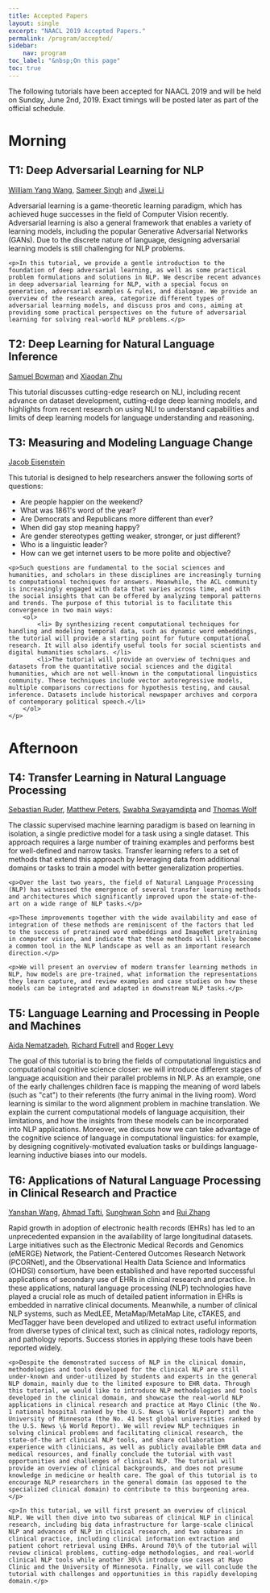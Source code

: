 ```yaml
---
title: Accepted Papers
layout: single
excerpt: "NAACL 2019 Accepted Papers."
permalink: /program/accepted/
sidebar: 
    nav: program
toc_label: "&nbsp;On this page"
toc: true
---
```

The following tutorials have been accepted for NAACL 2019 and will be held on Sunday, June 2nd, 2019. Exact timings will be posted later as part of the official schedule.


# Morning

## T1: Deep Adversarial Learning for NLP
<a href="https://www.cs.ucsb.edu/~william/">William Yang Wang</a>, <a href="http://sameersingh.org">Sameer Singh</a> and <a href="https://nlp.stanford.edu/~bdlijiwei/">Jiwei Li</a>

<div>
    <p>Adversarial learning is a game-theoretic learning paradigm, which has achieved huge successes in the field of Computer Vision recently. Adversarial learning is also a general framework that enables a variety of learning models, including the popular Generative Adversarial Networks (GANs). Due to the discrete nature of language, designing adversarial learning models is still challenging for NLP problems. </p>

    <p>In this tutorial, we provide a gentle introduction to the foundation of deep adversarial learning, as well as some practical problem formulations and solutions in NLP. We describe recent advances in deep adversarial learning for NLP, with a special focus on generation, adversarial examples & rules, and dialogue. We provide an overview of the research area, categorize different types of adversarial learning models, and discuss pros and cons, aiming at providing some practical perspectives on the future of adversarial learning for solving real-world NLP problems.</p>
</div>

## T2: Deep Learning for Natural Language Inference
<a href="https://www.nyu.edu/projects/bowman/">Samuel Bowman</a> and <a href="http://xiaodanzhu.com">Xiaodan Zhu</a>

<div>
    <p>This tutorial discusses cutting-edge research on NLI, including recent advance on dataset development, cutting-edge deep learning models, and highlights from recent research on using NLI to understand capabilities and limits of deep learning models for language understanding and reasoning.</p>
</div>


## T3: Measuring and Modeling Language Change
<a href="https://www.cc.gatech.edu/~jeisenst/">Jacob Eisenstein</a>

<div>
    <p>This tutorial is designed to help researchers answer the following sorts of questions:
        <ul>
            <li> Are people happier on the weekend?</li>
            <li>What was 1861's word of the year?</li>
            <li>Are Democrats and Republicans more different than ever?</li>
            <li>When did gay stop meaning happy?</li>
            <li>Are gender stereotypes getting weaker, stronger, or just different?</li>
            <li>Who is a linguistic leader?</li>
            <li>How can we get internet users to be more polite and objective?</li>
        </ul>
    </p>

    <p>Such questions are fundamental to the social sciences and humanities, and scholars in these disciplines are increasingly turning to computational techniques for answers. Meanwhile, the ACL community is increasingly engaged with data that varies across time, and with the social insights that can be offered by analyzing temporal patterns and trends. The purpose of this tutorial is to facilitate this convergence in two main ways:
        <ol>
            <li> By synthesizing recent computational techniques for handling and modeling temporal data, such as dynamic word embeddings, the tutorial will provide a starting point for future computational research. It will also identify useful tools for social scientists and digital humanities scholars. </li>
            <li>The tutorial will provide an overview of techniques and datasets from the quantitative social sciences and the digital humanities, which are not well-known in the computational linguistics community. These techniques include vector autoregressive models, multiple comparisons corrections for hypothesis testing, and causal inference. Datasets include historical newspaper archives and corpora of contemporary political speech.</li>
        </ol>
    </p>
</div>


# Afternoon

## T4: Transfer Learning in Natural Language Processing
<a href="http://ruder.io">Sebastian Ruder</a>, <a href="https://www.linkedin.com/in/petersmatthew">Matthew Peters</a>, <a href="http://www.cs.cmu.edu/~sswayamd/index.html">Swabha Swayamdipta</a> and <a href="http://thomwolf.io">Thomas Wolf</a>

<div>
    <p>The classic supervised machine learning paradigm is based on learning in isolation, a single predictive model for a task using a single dataset. This approach requires a large number of training examples and performs best for well-defined and narrow tasks. Transfer learning refers to a set of methods that extend this approach by leveraging data from additional domains or tasks to train a model with better generalization properties.</p>

    <p>Over the last two years, the field of Natural Language Processing (NLP) has witnessed the emergence of several transfer learning methods and architectures which significantly improved upon the state-of-the-art on a wide range of NLP tasks.</p>

    <p>These improvements together with the wide availability and ease of integration of these methods are reminiscent of the factors that led to the success of pretrained word embeddings and ImageNet pretraining in computer vision, and indicate that these methods will likely become a common tool in the NLP landscape as well as an important research direction.</p>

    <p>We will present an overview of modern transfer learning methods in NLP, how models are pre-trained, what information the representations they learn capture, and review examples and case studies on how these models can be integrated and adapted in downstream NLP tasks.</p>
</div>

## T5: Language Learning and Processing in People and Machines
<a href="http://www.aidanematzadeh.me">Aida Nematzadeh</a>, <a href="http://socsci.uci.edu/~rfutrell/">Richard Futrell</a> and <a href="http://www.mit.edu/~rplevy/index.html">Roger Levy</a>

<div>
    <p>The goal of this tutorial is to bring the fields of computational linguistics and computational cognitive science closer: we will introduce different stages of language acquisition and their parallel problems in NLP. As an example, one of the early challenges children face is mapping the meaning of word labels (such as "cat") to their referents (the furry animal in the living room). Word learning is similar to the word alignment problem in machine translation. We explain the current computational models of language acquisition, their limitations, and how the insights from these models can be incorporated into NLP applications. Moreover, we discuss how we can take advantage of the cognitive science of language in computational linguistics: for example, by designing cognitively-motivated evaluation tasks or buildings language-learning inductive biases into our models.</p>
</div>


## T6: Applications of Natural Language Processing in Clinical Research and Practice
<a href="https://sites.google.com/view/yanshanwang">Yanshan Wang</a>, <a href="https://www.linkedin.com/in/ahmadtafti">Ahmad Tafti</a>, <a href="https://www.linkedin.com/in/sunghwansohn">Sunghwan Sohn</a> and <a href="http://ruizhang.umn.edu">Rui Zhang</a>

<div>
    <p>Rapid growth in adoption of electronic health records (EHRs) has led to an unprecedented expansion in the availability of large longitudinal datasets. Large initiatives such as the Electronic Medical Records and Genomics (eMERGE) Network, the Patient-Centered Outcomes Research Network (PCORNet), and the Observational Health Data Science and Informatics (OHDSI) consortium, have been established and have reported successful applications of secondary use of EHRs in clinical research and practice. In these applications, natural language processing (NLP) technologies have played a crucial role as much of detailed patient information in EHRs is embedded in narrative clinical documents. Meanwhile, a number of clinical NLP systems, such as MedLEE, MetaMap/MetaMap Lite, cTAKES, and MedTagger have been developed and utilized to extract useful information from diverse types of clinical text, such as clinical notes, radiology reports, and pathology reports. Success stories in applying these tools have been reported widely.</p>

    <p>Despite the demonstrated success of NLP in the clinical domain, methodologies and tools developed for the clinical NLP are still under-known and under-utilized by students and experts in the general NLP domain, mainly due to the limited exposure to EHR data. Through this tutorial, we would like to introduce NLP methodologies and tools developed in the clinical domain, and showcase the real-world NLP applications in clinical research and practice at Mayo Clinic (the No. 1 national hospital ranked by the U.S. News \& World Report) and the University of Minnesota (the No. 41 best global universities ranked by the U.S. News \& World Report). We will review NLP techniques in solving clinical problems and facilitating clinical research, the state-of-the art clinical NLP tools, and share collaboration experience with clinicians, as well as publicly available EHR data and medical resources, and finally conclude the tutorial with vast opportunities and challenges of clinical NLP. The tutorial will provide an overview of clinical backgrounds, and does not presume knowledge in medicine or health care. The goal of this tutorial is to encourage NLP researchers in the general domain (as opposed to the specialized clinical domain) to contribute to this burgeoning area.</p>

    <p>In this tutorial, we will first present an overview of clinical NLP. We will then dive into two subareas of clinical NLP in clinical research, including big data infrastructure for large-scale clinical NLP and advances of NLP in clinical research, and two subareas in clinical practice, including clinical information extraction and patient cohort retrieval using EHRs. Around 70\% of the tutorial will review clinical problems, cutting-edge methodologies, and real-world clinical NLP tools while another 30\% introduce use cases at Mayo Clinic and the University of Minnesota. Finally, we will conclude the tutorial with challenges and opportunities in this rapidly developing domain.</p>
</div>  

